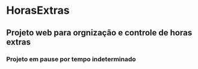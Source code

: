 # HorasExtras

## Projeto web para orgnização e controle de horas extras




### Projeto em pause por tempo indeterminado

